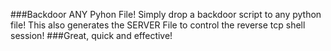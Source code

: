 ###Backdoor ANY Pyhon File!
Simply drop a backdoor script to any python file! This also generates the SERVER File to control the reverse tcp shell session! 
###Great, quick and effective!
